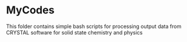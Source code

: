 # MyCodes
This folder contains simple bash scripts for processing output data from CRYSTAL software for solid state chemistry and physics
